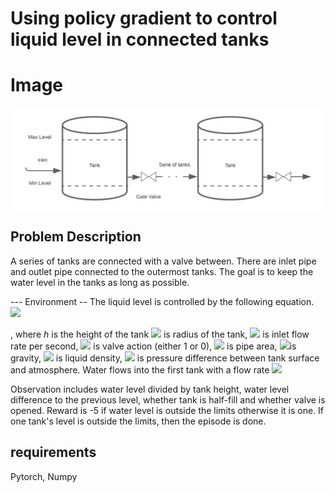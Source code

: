 # Using policy gradient to control liquid level in connected tanks



# Image

![Semantic ddd of image](./tank.svg "Image")

## Problem Description

A series of tanks are connected with a valve between. There are inlet pipe and outlet pipe connected to the outermost tanks.
The goal is to keep the water level in the tanks as long as possible.



--- Environment --
The liquid level is controlled by the following equation.
<img src="https://render.githubusercontent.com/render/math?math=\frac{d(h)}{dt}=\frac{Q_{in}-VA_{pipe}\sqrt{2gh+\frac{\Delta P} {\rho}}}{\pi r^2}">

, where $h$ is the height of the tank
<img src="https://render.githubusercontent.com/render/math?math=r"> is radius of the tank,
<img src="https://render.githubusercontent.com/render/math?math=Q_{in}"> is inlet flow rate per second,
<img src="https://render.githubusercontent.com/render/math?math=V"> is valve action (either 1 or 0),
<img src="https://render.githubusercontent.com/render/math?math=A_{pipe}"> is pipe area,
<img src="https://render.githubusercontent.com/render/math?math=g">is gravity,
<img src="https://render.githubusercontent.com/render/math?math=\rho"> is liquid density,
<img src="https://render.githubusercontent.com/render/math?math=\Delta"> is pressure difference between tank surface and atmosphere.
Water flows into the first tank with a flow rate <img src="https://render.githubusercontent.com/render/math?math=\sim \mathcal{N}(q_{in,t},\sigma)"> 

Observation includes water level divided by tank height, water level difference to the previous level, whether tank is half-fill and whether valve is opened.
Reward is -5 if water level is outside the limits otherwise it is one.
If one tank's level is outside the limits, then the episode is done.

## requirements
Pytorch, Numpy








